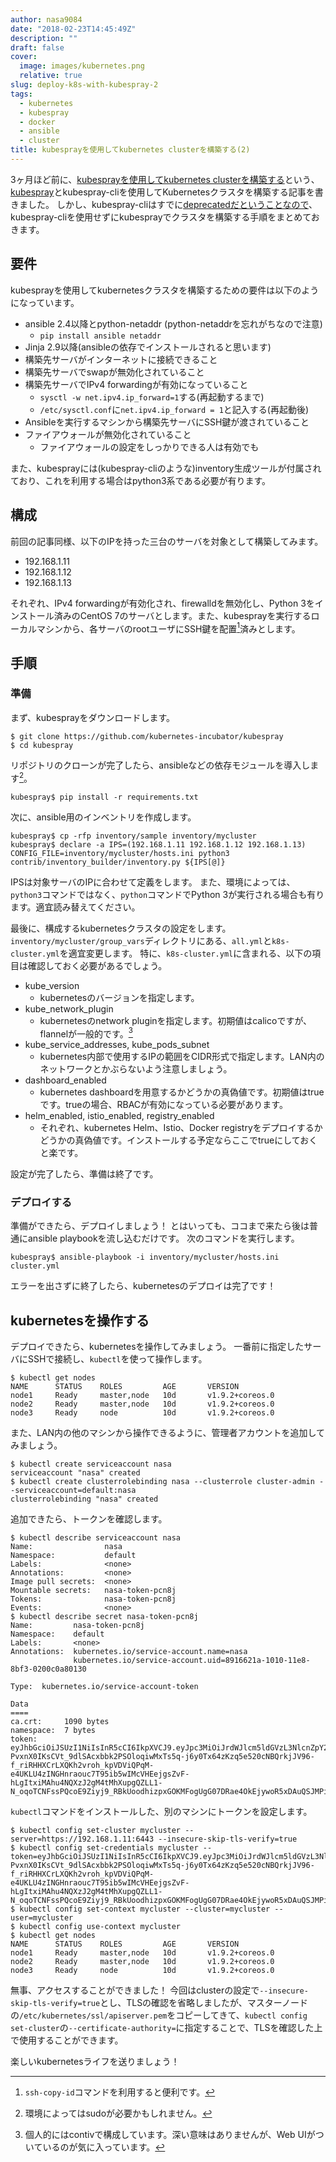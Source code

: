 ```yaml
---
author: nasa9084
date: "2018-02-23T14:45:49Z"
description: ""
draft: false
cover:
  image: images/kubernetes.png
  relative: true
slug: deploy-k8s-with-kubespray-2
tags:
  - kubernetes
  - kubespray
  - docker
  - ansible
  - cluster
title: kubesprayを使用してkubernetes clusterを構築する(2)
---
```



3ヶ月ほど前に、[kubesprayを使用してkubernetes clusterを構築する](/deploy-k8s-cluster-using-kubespray/)という、[kubespray](https://kubespray.io/)とkubespray-cliを使用してKubernetesクラスタを構築する記事を書きました。
しかし、kubespray-cliはすでに[deprecatedだということなので](https://github.com/kubernetes-incubator/kubespray/commit/1869aa39859bff4d27bf1337c1352fd383e980a5)、kubespray-cliを使用せずにkubesprayでクラスタを構築する手順をまとめておきます。

## 要件

kubesprayを使用してkubernetesクラスタを構築するための要件は以下のようになっています。

* ansible 2.4以降とpython-netaddr (python-netaddrを忘れがちなので注意)
    * `pip install ansible netaddr`
* Jinja 2.9以降(ansibleの依存でインストールされると思います)
* 構築先サーバがインターネットに接続できること
* 構築先サーバでswapが無効化されていること
* 構築先サーバでIPv4 forwardingが有効になっていること
    * `sysctl -w net.ipv4.ip_forward=1`する(再起動するまで)
    * `/etc/sysctl.conf`に`net.ipv4.ip_forward = 1`と記入する(再起動後)
* Ansibleを実行するマシンから構築先サーバにSSH鍵が渡されていること
* ファイアウォールが無効化されていること
    * ファイアウォールの設定をしっかりできる人は有効でも

また、kubesprayには(kubespray-cliのような)inventory生成ツールが付属されており、これを利用する場合はpython3系である必要が有ります。

## 構成

前回の記事同様、以下のIPを持った三台のサーバを対象として構築してみます。

* 192.168.1.11
* 192.168.1.12
* 192.168.1.13

それぞれ、IPv4 forwardingが有効化され、firewalldを無効化し、Python 3をインストール済みのCentOS 7のサーバとします。また、kubesprayを実行するローカルマシンから、各サーバのrootユーザにSSH鍵を配置[^ssh-copy-id]済みとします。

## 手順

### 準備

まず、kubesprayをダウンロードします。

``` shell
$ git clone https://github.com/kubernetes-incubator/kubespray
$ cd kubespray
```

リポジトリのクローンが完了したら、ansibleなどの依存モジュールを導入します[^pip-sudo]。

``` shell
kubespray$ pip install -r requirements.txt
```

次に、ansible用のインベントリを作成します。

``` shell
kubespray$ cp -rfp inventory/sample inventory/mycluster
kubespray$ declare -a IPS=(192.168.1.11 192.168.1.12 192.168.1.13)
CONFIG_FILE=inventory/mycluster/hosts.ini python3 contrib/inventory_builder/inventory.py ${IPS[@]}
```

IPSは対象サーバのIPに合わせて定義をします。
また、環境によっては、`python3`コマンドではなく、`python`コマンドでPython 3が実行される場合も有ります。適宜読み替えてください。

最後に、構成するkubernetesクラスタの設定をします。`inventory/mycluster/group_vars`ディレクトリにある、`all.yml`と`k8s-cluster.yml`を適宜変更します。
特に、`k8s-cluster.yml`に含まれる、以下の項目は確認しておく必要があるでしょう。

* kube_version
    * kubernetesのバージョンを指定します。
* kube_network_plugin
    * kubernetesのnetwork pluginを指定します。初期値はcalicoですが、flannelが一般的です。[^contiv]
* kube_service_addresses, kube_pods_subnet
    * kubernetes内部で使用するIPの範囲をCIDR形式で指定します。LAN内のネットワークとかぶらないよう注意しましょう。
* dashboard_enabled
    * kubernetes dashboardを用意するかどうかの真偽値です。初期値はtrueです。trueの場合、RBACが有効になっている必要があります。
* helm_enabled, istio_enabled, registry_enabled
    * それぞれ、kubernetes Helm、Istio、Docker registryをデプロイするかどうかの真偽値です。インストールする予定ならここでtrueにしておくと楽です。

設定が完了したら、準備は終了です。

### デプロイする

準備ができたら、デプロイしましょう！
とはいっても、ココまで来たら後は普通にansible playbookを流し込むだけです。
次のコマンドを実行します。

``` shell
kubespray$ ansible-playbook -i inventory/mycluster/hosts.ini cluster.yml
```

エラーを出さずに終了したら、kubernetesのデプロイは完了です！

## kubernetesを操作する

デプロイできたら、kubernetesを操作してみましょう。
一番前に指定したサーバにSSHで接続し、`kubectl`を使って操作します。

``` shell
$ kubectl get nodes
NAME      STATUS    ROLES         AGE       VERSION
node1     Ready     master,node   10d       v1.9.2+coreos.0
node2     Ready     master,node   10d       v1.9.2+coreos.0
node3     Ready     node          10d       v1.9.2+coreos.0
```

また、LAN内の他のマシンから操作できるように、管理者アカウントを追加してみましょう。

``` shell
$ kubectl create serviceaccount nasa
serviceaccount "nasa" created
$ kubectl create clusterrolebinding nasa --clusterrole cluster-admin --serviceaccount=default:nasa
clusterrolebinding "nasa" created
```

追加できたら、トークンを確認します。

``` shell
$ kubectl describe serviceaccount nasa
Name:                nasa
Namespace:           default
Labels:              <none>
Annotations:         <none>
Image pull secrets:  <none>
Mountable secrets:   nasa-token-pcn8j
Tokens:              nasa-token-pcn8j
Events:              <none>
$ kubectl describe secret nasa-token-pcn8j
Name:         nasa-token-pcn8j
Namespace:    default
Labels:       <none>
Annotations:  kubernetes.io/service-account.name=nasa
              kubernetes.io/service-account.uid=8916621a-1010-11e8-8bf3-0200c0a80130

Type:  kubernetes.io/service-account-token

Data
====
ca.crt:     1090 bytes
namespace:  7 bytes
token:      eyJhbGciOiJSUzI1NiIsInR5cCI6IkpXVCJ9.eyJpc3MiOiJrdWJlcm5ldGVzL3NlcnZpY2VhY2NvdW50Iiwia3ViZXJuZXRlcy5pby9zZXJ2aWNlYWNjb3VudC9uYW1lc3BhY2UiOiJkZWZhdWx0Iiwaa3ViZXJuZXRlcy5pby9zZXJ2aWNlYWNjb3VudC9zZWNyZXQubmFtZSI6Im5yc2EtdG9rZW4tcGNuOGoiLCJrdWJlcm5ldGVzLmlvL3NlcnZpY2VhY2NvdW50L3NlcnZpY2UtYWNjb3VudC5uYW1lIjoibmFzYSIsImt1YmVybmV0ZXMuaW8dc2VydmljZWFjY291bnQvc2VydmljZS1hY2NvdW50LnVpZCI6Ijg5MTY2MjFhLTEwMTAtMTFlOC04YmYzLTAyMDBjMGE4MDEfMCIsInN1YiI6InN5c3RlbTpzZXJ2aWNlYWNjb3VudDgkZWZhdWx0Om5hc2FifQ.D1o3Jvko91dX6pk2qG505dd2zaXW468GGc9RT6eSzJlrjEG7UEtjF9vlhy7c3BegjPddpPpHsc_ouMx5BAmFdWh74v-PvxnX0IKsCVt_9dlSAcxbbk2PSOloqiwMxTs5q-j6y0Tx64zKzq5e520cNBQrkjJV96-f_riRHHXCrLXQKh2vroh_kpVDViQPqM-e4UKLU4zINGHnraouc7T95ib5wIMcVHEejgsZvF-hLgItxiMAhu4NQXzJ2gM4tMhXupgQZLL1-N_oqoTCNFssPQcoE9Ziyj9_RBkUoodhizpxGOKMFogUgG07DRae4OkEjywoR5xDAuQSJMPihTPqzw
```

`kubectl`コマンドをインストールした、別のマシンにトークンを設定します。

``` shell
$ kubectl config set-cluster mycluster --server=https://192.168.1.11:6443 --insecure-skip-tls-verify=true
$ kubectl config set-credentials mycluster --token=eyJhbGciOiJSUzI1NiIsInR5cCI6IkpXVCJ9.eyJpc3MiOiJrdWJlcm5ldGVzL3NlcnZpY2VhY2NvdW50Iiwia3ViZXJuZXRlcy5pby9zZXJ2aWNlYWNjb3VudC9uYW1lc3BhY2UiOiJkZWZhdWx0Iiwaa3ViZXJuZXRlcy5pby9zZXJ2aWNlYWNjb3VudC9zZWNyZXQubmFtZSI6Im5yc2EtdG9rZW4tcGNuOGoiLCJrdWJlcm5ldGVzLmlvL3NlcnZpY2VhY2NvdW50L3NlcnZpY2UtYWNjb3VudC5uYW1lIjoibmFzYSIsImt1YmVybmV0ZXMuaW8dc2VydmljZWFjY291bnQvc2VydmljZS1hY2NvdW50LnVpZCI6Ijg5MTY2MjFhLTEwMTAtMTFlOC04YmYzLTAyMDBjMGE4MDEfMCIsInN1YiI6InN5c3RlbTpzZXJ2aWNlYWNjb3VudDgkZWZhdWx0Om5hc2FifQ.D1o3Jvko91dX6pk2qG505dd2zaXW468GGc9RT6eSzJlrjEG7UEtjF9vlhy7c3BegjPddpPpHsc_ouMx5BAmFdWh74v-PvxnX0IKsCVt_9dlSAcxbbk2PSOloqiwMxTs5q-j6y0Tx64zKzq5e520cNBQrkjJV96-f_riRHHXCrLXQKh2vroh_kpVDViQPqM-e4UKLU4zINGHnraouc7T95ib5wIMcVHEejgsZvF-hLgItxiMAhu4NQXzJ2gM4tMhXupgQZLL1-N_oqoTCNFssPQcoE9Ziyj9_RBkUoodhizpxGOKMFogUgG07DRae4OkEjywoR5xDAuQSJMPihTPqzw
$ kubectl config set-context mycluster --cluster=mycluster --user=mycluster
$ kubectl config use-context mycluster
$ kubectl get nodes
NAME      STATUS    ROLES         AGE       VERSION
node1     Ready     master,node   10d       v1.9.2+coreos.0
node2     Ready     master,node   10d       v1.9.2+coreos.0
node3     Ready     node          10d       v1.9.2+coreos.0
```

無事、アクセスすることができました！
今回はclusterの設定で`--insecure-skip-tls-verify=true`とし、TLSの確認を省略しましたが、マスターノードの`/etc/kubernetes/ssl/apiserver.pem`をコピーしてきて、`kubectl config set-cluster`の`--certificate-authority=`に指定することで、TLSを確認した上で使用することができます。

楽しいkubernetesライフを送りましょう！

[^ssh-copy-id]: `ssh-copy-id`コマンドを利用すると便利です。
[^pip-sudo]: 環境によってはsudoが必要かもしれません。
[^contiv]: 個人的にはcontivで構成しています。深い意味はありませんが、Web UIがついているのが気に入っています。


